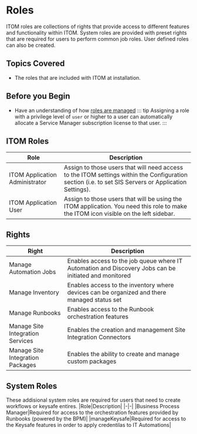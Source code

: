 # Roles
ITOM roles are collections of rights that provide access to different features and functionality within ITOM. System roles are provided with preset rights that are required for users to perform common job roles.  User defined roles can also be created.

## Topics Covered
* The roles that are included with ITOM at installation.

## Before you Begin
* Have an understanding of how [roles are managed](/esp-config/organizational-data/roles)
::: tip
 Assigning a role with a privilege level of `user` or higher to a user can automatically allocate a Service Manager subscription license to that user.
:::

## ITOM Roles
|Role|Description|
|-|-|
|ITOM Application Administrator|Assign to those users that will need access to the ITOM settings within the Configuration section (i.e. to set SIS Servers or Application Settings).|
|ITOM Application User|Assign to those users that will be using the ITOM application. You need this role to make the ITOM icon visible on the left sidebar.|	

## Rights
|Right|Description|
|-|-|
|Manage Automation Jobs|Enables access to the job queue where IT Automation and Discovery Jobs can be initiated and monitored|
|Manage Inventory|Enables access to the inventory where devices can be organized and there managed status set|
|Manage Runbooks|Enables access to the Runbook orchestration features|
|Manage Site Integration Services|Enables the creation and management Site Integration Connectors|
|Manage Site Integration Packages|Enables the ability to create and manage custom packages|

## System Roles
These addisional system roles are required for users that need to create workflows or keysafe entires.
|Role|Description|
|-|-|
|Business Process Manager|Required for access to the orchestration features provided by Runbooks (powered by the BPM)|
|manageKeysafe|Required for access to the Keysafe features in order to apply credentilas to IT Automations|

<!-- https://wiki.hornbill.com/index.php?title=ITOM_Roles_and_Rights-->